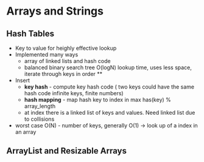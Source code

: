 # Arrays and Strings

## Hash Tables
* Key to value for heighly effective lookup
* Implemented many ways
  * array of linked lists and hash code
  * balanced binary search tree O(logN) lookup time, uses less space, iterate through keys in order ** 
* Insert
  * **key hash** - compute key hash code ( two keys could have the same hash code infinite keys, finite numbers)
  * **hash mapping** - map hash key to index in max has(key) % array_length
  * at index there is a linked list of keys and values. Need linked list due to collisions
* worst case O(N) - number of keys, generally O(1) -> look up of a index in an array

## ArrayList and Resizable Arrays
